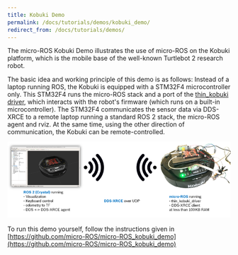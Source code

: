 ```yaml
---
title: Kobuki Demo
permalink: /docs/tutorials/demos/kobuki_demo/
redirect_from: /docs/tutorials/demos/
---
```


The micro-ROS Kobuki Demo illustrates the use of micro-ROS on the Kobuki platform, which is the mobile base of the well-known Turtlebot 2 research robot.

The basic idea and working principle of this demo is as follows: Instead of a laptop running ROS, the Kobuki is equipped with a STM32F4 microcontroller only. This STM32F4 runs the micro-ROS stack and a port of the [thin_kobuki driver](https://github.com/Lab-RoCoCo/thin_drivers), which interacts with the robot's firmware (which runs on a built-in microcontroller). The STM32F4 communicates the sensor data via DDS-XRCE to a remote laptop running a standard ROS 2 stack, the micro-ROS agent and rviz. At the same time, using the other direction of communication, the Kobuki can be remote-controlled.

![Illustration of idea and working principle](working_principle.png)

To run this demo yourself, follow the instructions given in [https://github.com/micro-ROS/micro-ROS_kobuki_demo](https://github.com/micro-ROS/micro-ROS_kobuki_demo)
